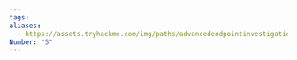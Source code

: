 ```yaml
---
tags:
aliases:
  - https://assets.tryhackme.com/img/paths/advancedendpointinvestigations.svg
Number: "5"
---
```

